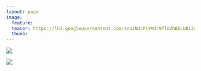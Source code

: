 ```yaml
---
layout: page
image:
  feature:
  teaser: https://lh3.googleusercontent.com/4eaJNUCPiVMdr9flmZhBELUB13uO0XRANvPHVg88q5Y=w245
  thumb:
---
```


[![](https://lh3.googleusercontent.com/WZ6cxxQSIhH00YDz-v6YYm4YD5zT-XzL6gfomxwcJ7I=w800)](https://lh3.googleusercontent.com/WZ6cxxQSIhH00YDz-v6YYm4YD5zT-XzL6gfomxwcJ7I=s0)

[![](https://lh3.googleusercontent.com/8DiGWfLhJQjhxyA5xL17sLHsT1Xr-BVAaDscMSMqWoc=w800)](https://lh3.googleusercontent.com/8DiGWfLhJQjhxyA5xL17sLHsT1Xr-BVAaDscMSMqWoc=s0)
